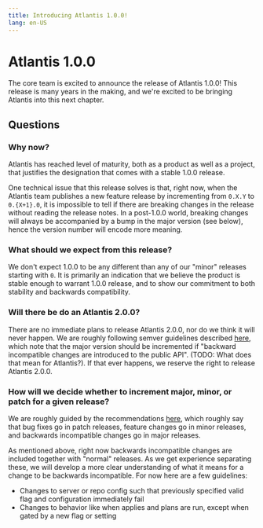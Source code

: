 ```yaml
---
title: Introducing Atlantis 1.0.0!
lang: en-US
---
```


# Atlantis 1.0.0

The core team is excited to announce the release of Atlantis 1.0.0! This release is many years in the making, and we're excited to be bringing Atlantis into this next chapter.

## Questions

### Why now?

Atlantis has reached level of maturity, both as a product as well as a project, that justifies the designation that comes with a stable 1.0.0 release.

One technical issue that this release solves is that, right now, when the Atlantis team publishes a new feature release by incrementing from `0.X.Y` to `0.{X+1}.0`, it is impossible to tell if there are breaking changes in the release without reading the release notes. In a post-1.0.0 world, breaking changes will always be accompanied by a bump in the major version (see below), hence the version number will encode more meaning.

### What should we expect from this release?

We don't expect 1.0.0 to be any different than any of our "minor" releases starting with `0`. It is primarily an indication that we believe the product is stable enough to warrant 1.0.0 release, and to show our commitment to both stability and backwards compatibility.

### Will there be do an Atlantis 2.0.0?

There are no immediate plans to release Atlantis 2.0.0, nor do we think it will never happen. We are roughly following semver guidelines described [here](https://semver.org/), which note that the major version should be incremented if "backward incompatible changes are introduced to the public API". (TODO: What does that mean for Atlantis?). If that ever happens, we reserve the right to release Atlantis 2.0.0.

### How will we decide whether to increment major, minor, or patch for a given release?

We are roughly guided by the recommendations [here](https://semver.org/), which roughly say that bug fixes go in patch releases, feature changes go in minor releases, and backwards incompatible changes go in major releases.

As mentioned above, right now backwards incompatible changes are included together with "normal" releases. As we get experience separating these, we will develop a more clear understanding of what it means for a change to be backwards incompatible. For now here are a few guidelines:
- Changes to server or repo config such that previously specified valid flag and configuration immediately fail
- Changes to behavior like when applies and plans are run, except when gated by a new flag or setting
